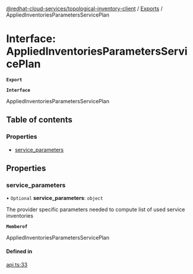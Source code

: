 [@redhat-cloud-services/topological-inventory-client](../README.md) / [Exports](../modules.md) / AppliedInventoriesParametersServicePlan

# Interface: AppliedInventoriesParametersServicePlan

**`Export`**

**`Interface`**

AppliedInventoriesParametersServicePlan

## Table of contents

### Properties

- [service\_parameters](AppliedInventoriesParametersServicePlan.md#service_parameters)

## Properties

### service\_parameters

• `Optional` **service\_parameters**: `object`

The provider specific parameters needed to compute list of used service inventories

**`Memberof`**

AppliedInventoriesParametersServicePlan

#### Defined in

[api.ts:33](https://github.com/RedHatInsights/javascript-clients/blob/master/packages/topological-inventory/api.ts#L33)
